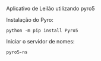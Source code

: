 Aplicativo de Leilão utilizando pyro5

Instalação do Pyro:
```
python -m pip install Pyro5
```

Iniciar o servidor de nomes:
```
pyro5-ns
```
